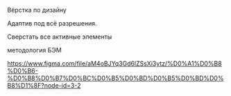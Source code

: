 Вёрстка по дизайну

Адаптив под всё разрешения.

Сверстать все активные элементы

методология БЭМ

https://www.figma.com/file/aM4oBJYq3Gd6lZSsXi3ytz/%D0%A1%D0%B8%D0%B6-%D0%B8%D0%B7%D0%BC%D0%B5%D0%BD%D0%B5%D0%BD%D0%B8%D1%8F?node-id=3-2
